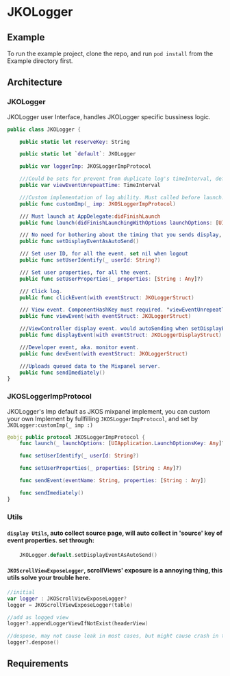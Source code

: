 # JKOLogger

## Example

To run the example project, clone the repo, and run `pod install` from the Example directory first.

## Architecture
### JKOLogger
JKOLogger user Interface, handles JKOLogger specific bussiness logic.
    
```swift
public class JKOLogger {

    public static let reserveKey: String

    public static let `default`: JKOLogger

    public var loggerImp: JKOSLoggerImpProtocol

    ///Could be sets for prevent from duplicate log's timeInterval, default as 2
    public var viewEventUnrepeatTime: TimeInterval

    ///Custom implementation of log ability. Must called before launch.
    public func customImp(_ imp: JKOSLoggerImpProtocol)

    /// Must launch at AppDelegate:didFinishLaunch
    public func launch(didFinishLaunchingWithOptions launchOptions: [UIApplication.LaunchOptionsKey : Any]?)

    /// No need for bothering about the timing that you sends display, and also covering source property for you.
    public func setDisplayEventAsAutoSend()

    /// Set user ID, for all the event. set nil when logout
    public func setUserIdentify(_ userId: String?)

    /// Set user properties, for all the event.
    public func setUserProperties(_ properties: [String : Any]?)

    /// Click log.
    public func clickEvent(with eventStruct: JKOLoggerStruct)

    /// View event. ComponentHashKey must required. "viewEventUnrepeatTime" could be sets for prevent from duplicate log's timeInterval, default as 2.
    public func viewEvent(with eventStruct: JKOLoggerStruct)

    ///ViewController display event. would autoSending when setDisplayEventAsAutoSend() been called.
    public func displayEvent(with eventStruct: JKOLoggerDisplayStruct)

    ///Developer event, aka. monitor event.
    public func devEvent(with eventStruct: JKOLoggerStruct)

    ///Uploads queued data to the Mixpanel server.
    public func sendImediately()
}
```
    
    
### JKOSLoggerImpProtocol
JKOLogger's Imp default as JKOS mixpanel implement, you can custom your own Implement by fullfilling `JKOSLoggerImpProtocol`, and set by `JKOLogger:customImp(_ imp :)`
```swift
@objc public protocol JKOSLoggerImpProtocol {
    func launch(_ launchOptions: [UIApplication.LaunchOptionsKey: Any]?)

    func setUserIdentify(_ userId: String?)

    func setUserProperties(_ properties: [String : Any]?)

    func sendEvent(eventName: String, properties: [String : Any])

    func sendImediately()
}
```
### Utils
#### `display Utils`, auto collect source page, will auto collect in 'source' key of event properties. set through: 
```swift
    JKOLogger.default.setDisplayEventAsAutoSend()
```
#### `JKOScrollViewExposeLogger`, scrollViews' exposure is a annoying thing, this utils solve your trouble here.
```swift
//initial
var logger : JKOScrollViewExposeLogger?
logger = JKOScrollViewExposeLogger(table)

//add as logged view
logger?.appendLoggerViewIfNotExist(headerView)

//despose, may not cause leak in most cases, but might cause crash in the momoent that observer not been released.
logger?.despose()
```

## Requirements


